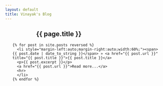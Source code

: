 ```yaml
---
layout: default
title: Vinayak's Blog
---
```

  <h2 style="margin-left:auto;margin-right:auto;width:60%;">{{ page.title }}</h2>
  <ul class="posts">

    {% for post in site.posts reversed %}
      <li style="margin-left:auto;margin-right:auto;width:60%;"><span>{{ post.date | date_to_string }}</span> » <a href="{{ post.url }}" title="{{ post.title }}">{{ post.title }}</a>
      <p>{{ post.excerpt }}</p>
      <a href="{{ post.url }}">Read more...</a>
      <hr> 
      </li>
    {% endfor %}
  </ul>